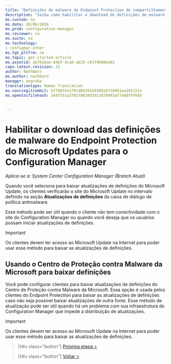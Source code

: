 ```yaml
---
title: "Definições de malware do Endpoint Protection do compartilhamento de rede | Microsoft Docs"
description: "Saiba como habilitar o download de definições de malware do Endpoint Protection do Microsoft Updates para o Configuration Manager."
ms.custom: na
ms.date: 10/06/2016
ms.prod: configuration-manager
ms.reviewer: na
ms.suite: na
ms.technology:
- configmgr-other
ms.tgt_pltfrm: na
ms.topic: get-started-article
ms.assetid: ab7626ae-d4bf-4ca6-ab25-c61f96800a02
caps.latest.revision: 21
author: NathBarn
ms.author: nathbarn
manager: angrobe
translationtype: Human Translation
ms.sourcegitcommit: bff083fe279cd6b36a58305a5f16051ea241151e
ms.openlocfilehash: 344f551a370378620d3d11870993a77e60f9f685


---
```


# <a name="enable-endpoint-protection-malware-definitions-to-download-from-microsoft-updates-for-configuration-manager"></a>Habilitar o download das definições de malware do Endpoint Protection do Microsoft Updates para o Configuration Manager

*Aplica-se a: System Center Configuration Manager (Branch Atual)*


 Quando você seleciona para baixar atualizações de definições do Microsoft Update, os clientes verificarão o site do Microsoft Update no intervalo definido na seção **Atualizações de definições** da caixa de diálogo de política antimalware.

 Esse método pode ser útil quando o cliente não tem conectividade com o site do Configuration Manager ou quando você deseja que os usuários possam iniciar atualizações de definições.

> [!IMPORTANT]
>  Os clientes devem ter acesso ao Microsoft Update na Internet para poder usar esse método para baixar as atualizações de definições.

## <a name="using-the-microsoft-malware-protection-center-to-download-definitions"></a>Usando o Centro de Proteção contra Malware da Microsoft para baixar definições
 Você pode configurar clientes para baixar atualizações de definições do Centro de Proteção contra Malware da Microsoft. Essa opção é usada pelos clientes do Endpoint Protection para baixar as atualizações de definições caso não seja possível baixar atualizações de outra fonte. Esse método de atualização pode ser útil quando há um problema com sua infraestrutura do Configuration Manager que impede a distribuição de atualizações.

> [!IMPORTANT]
>  Os clientes devem ter acesso ao Microsoft Update na Internet para poder usar esse método para baixar as atualizações de definições.


> [!div class="button"]
[Próxima etapa >](endpoint-antimalware-policies.md)

> [!div class="button"]
[Voltar >](endpoint-configure-alerts.md)



<!--HONumber=Dec16_HO3-->


